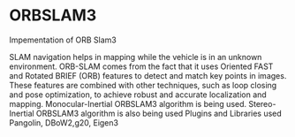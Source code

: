 # ORBSLAM3
Impementation of ORB Slam3

SLAM navigation helps in mapping while the vehicle is in an unknown environment.
ORB-SLAM comes from the fact that it uses Oriented FAST and Rotated BRIEF (ORB) features to detect and match key points in images. These features are combined with other techniques, such as loop closing and pose optimization, to achieve robust and accurate localization and mapping.
Monocular-Inertial ORBSLAM3 algorithm is being used.
Stereo-Inertial ORBSLAM3 algorithm is also being used
Plugins and Libraries used Pangolin, DBoW2,g20, Eigen3 


